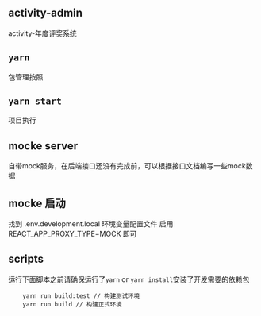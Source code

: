 ## activity-admin

activity-年度评奖系统

## `yarn`
包管理按照

## `yarn start`
项目执行

## mocke server
自带mock服务，在后端接口还没有完成前，可以根据接口文档编写一些mock数据

## mocke 启动
找到 .env.development.local 环境变量配置文件
启用 REACT_APP_PROXY_TYPE=MOCK 即可

## scripts
运行下面脚本之前请确保运行了`yarn` or `yarn install`安装了开发需要的依赖包
``` shell
    yarn run build:test // 构建测试环境
    yarn run build // 构建正式环境
```